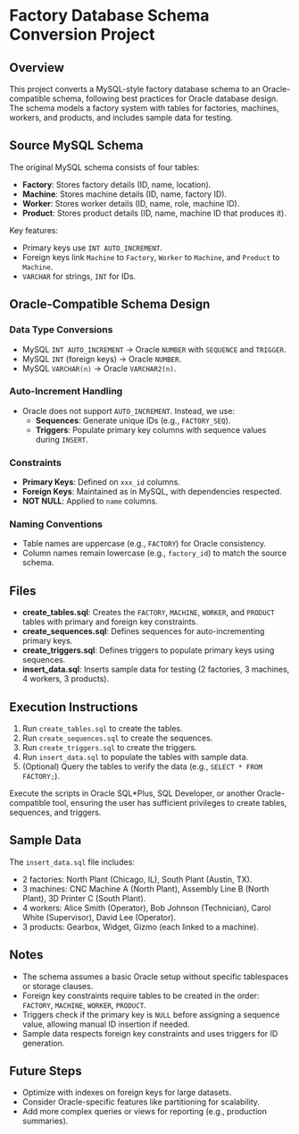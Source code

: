 # Factory Database Schema Conversion Project

## Overview
This project converts a MySQL-style factory database schema to an Oracle-compatible schema, following best practices for Oracle database design. The schema models a factory system with tables for factories, machines, workers, and products, and includes sample data for testing.

## Source MySQL Schema
The original MySQL schema consists of four tables:
- **Factory**: Stores factory details (ID, name, location).
- **Machine**: Stores machine details (ID, name, factory ID).
- **Worker**: Stores worker details (ID, name, role, machine ID).
- **Product**: Stores product details (ID, name, machine ID that produces it).

Key features:
- Primary keys use `INT AUTO_INCREMENT`.
- Foreign keys link `Machine` to `Factory`, `Worker` to `Machine`, and `Product` to `Machine`.
- `VARCHAR` for strings, `INT` for IDs.

## Oracle-Compatible Schema Design
### Data Type Conversions
- MySQL `INT AUTO_INCREMENT` → Oracle `NUMBER` with `SEQUENCE` and `TRIGGER`.
- MySQL `INT` (foreign keys) → Oracle `NUMBER`.
- MySQL `VARCHAR(n)` → Oracle `VARCHAR2(n)`.

### Auto-Increment Handling
- Oracle does not support `AUTO_INCREMENT`. Instead, we use:
  - **Sequences**: Generate unique IDs (e.g., `FACTORY_SEQ`).
  - **Triggers**: Populate primary key columns with sequence values during `INSERT`.

### Constraints
- **Primary Keys**: Defined on `xxx_id` columns.
- **Foreign Keys**: Maintained as in MySQL, with dependencies respected.
- **NOT NULL**: Applied to `name` columns.

### Naming Conventions
- Table names are uppercase (e.g., `FACTORY`) for Oracle consistency.
- Column names remain lowercase (e.g., `factory_id`) to match the source schema.

## Files
- **create_tables.sql**: Creates the `FACTORY`, `MACHINE`, `WORKER`, and `PRODUCT` tables with primary and foreign key constraints.
- **create_sequences.sql**: Defines sequences for auto-incrementing primary keys.
- **create_triggers.sql**: Defines triggers to populate primary keys using sequences.
- **insert_data.sql**: Inserts sample data for testing (2 factories, 3 machines, 4 workers, 3 products).

## Execution Instructions
1. Run `create_tables.sql` to create the tables.
2. Run `create_sequences.sql` to create the sequences.
3. Run `create_triggers.sql` to create the triggers.
4. Run `insert_data.sql` to populate the tables with sample data.
5. (Optional) Query the tables to verify the data (e.g., `SELECT * FROM FACTORY;`).

Execute the scripts in Oracle SQL*Plus, SQL Developer, or another Oracle-compatible tool, ensuring the user has sufficient privileges to create tables, sequences, and triggers.

## Sample Data
The `insert_data.sql` file includes:
- 2 factories: North Plant (Chicago, IL), South Plant (Austin, TX).
- 3 machines: CNC Machine A (North Plant), Assembly Line B (North Plant), 3D Printer C (South Plant).
- 4 workers: Alice Smith (Operator), Bob Johnson (Technician), Carol White (Supervisor), David Lee (Operator).
- 3 products: Gearbox, Widget, Gizmo (each linked to a machine).

## Notes
- The schema assumes a basic Oracle setup without specific tablespaces or storage clauses.
- Foreign key constraints require tables to be created in the order: `FACTORY`, `MACHINE`, `WORKER`, `PRODUCT`.
- Triggers check if the primary key is `NULL` before assigning a sequence value, allowing manual ID insertion if needed.
- Sample data respects foreign key constraints and uses triggers for ID generation.

## Future Steps
- Optimize with indexes on foreign keys for large datasets.
- Consider Oracle-specific features like partitioning for scalability.
- Add more complex queries or views for reporting (e.g., production summaries).
